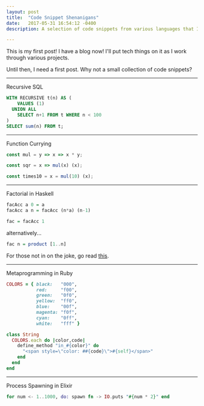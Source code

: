 ```yaml
---
layout: post
title:  "Code Snippet Shenanigans"
date:   2017-05-31 16:54:12 -0400
description: A selection of code snippets from various languages that I find interesting.

---
```

This is my first post! I have a blog now! I'll put tech things on it as I work through various projects.

Until then, I need a first post. Why not a small collection of code snippets?

---
Recursive SQL
```sql
WITH RECURSIVE t(n) AS (
    VALUES (1)
  UNION ALL
    SELECT n+1 FROM t WHERE n < 100
)
SELECT sum(n) FROM t;
```

---
Function Currying
```js
const mul = y => x => x * y;

const sqr = x => mul(x) (x);

const times10 = x = mul(10) (x);
```

---
Factorial in Haskell
```haskell
facAcc a 0 = a
facAcc a n = facAcc (n*a) (n-1)

fac = facAcc 1
```

alternatively...
```haskell
fac n = product [1..n]
```

For those not in on the joke, go read [this][haskell].

---
Metaprogramming in Ruby
```ruby
COLORS = { black:   "000",
           red:     "f00",
           green:   "0f0",
           yellow:  "ff0",
           blue:    "00f",
           magenta: "f0f",
           cyan:    "0ff",
           white:   "fff" }

class String
  COLORS.each do |color,code|
    define_method "in_#{color}" do
      "<span style=\"color: ##{code}\">#{self}</span>"
    end
  end
end
```

---
Process Spawning in Elixir
```elixir
for num <- 1..1000, do: spawn fn -> IO.puts "#{num * 2}" end
```

[haskell]: https://www.willamette.edu/~fruehr/haskell/evolution.html
